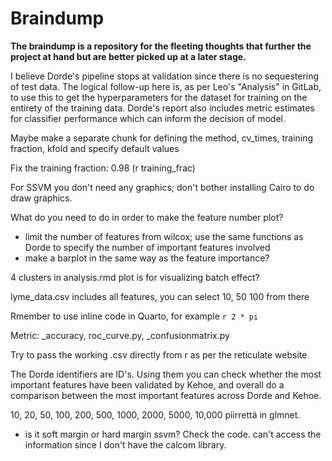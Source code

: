 # Braindump

**The braindump is a repository for the fleeting thoughts that further the project at hand but are better picked up at a later stage.**

I believe Dorde's pipeline stops at validation since there is no sequestering of test data. The logical follow-up here is, as per Leo's "Analysis" in GitLab, to use this to get the hyperparameters for the dataset for training on the entirety of the training data. Dorde's report also includes metric estimates for classifier performance which can inform the decision of model.

Maybe make a separate chunk for defining the method, cv_times, training fraction, kfold and specify default values

Fix the training fraction: 0.98 (r training_frac)

For SSVM you don't need any graphics; don't bother installing Cairo to do draw graphics.

What do you need to do in order to make the feature number plot?
- limit the number of features from wilcox; use the same functions as Dorde to specify the number of important features involved
- make a barplot in the same way as the feature importance?

4 clusters in analysis.rmd plot is for visualizing batch effect?

lyme_data.csv includes all features, you can select 10, 50 100 from there

Rmember to use inline code in Quarto, for example `r 2 * pi`

Metric: _accuracy, roc_curve.py, _confusionmatrix.py

Try to pass the working .csv directly from r as per the reticulate website

The Dorde identifiers are ID's. Using them you can check whether the most important features have been validated by Kehoe, and overall do a comparison between the most important features across Dorde and Kehoe.

10, 20, 50, 100, 200, 500, 1000, 2000, 5000, 10,000 piirrettä in glmnet.

- is it soft margin or hard margin ssvm? Check the code.
can't access the information since I don't have the calcom library.
